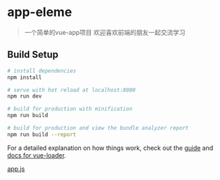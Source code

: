 # app-eleme



> 一个简单的vue-app项目  欢迎喜欢前端的朋友一起交流学习

## Build Setup

``` bash
# install dependencies
npm install

# serve with hot reload at localhost:8080
npm run dev

# build for production with minification
npm run build

# build for production and view the bundle analyzer report
npm run build --report
```

For a detailed explanation on how things work, check out the [guide](http://vuejs-templates.github.io/webpack/) and [docs for vue-loader](http://vuejs.github.io/vue-loader).


[app.js](https://mp.weixin.qq.com/debug/wxadoc/dev/framework/app-service/app.html)
